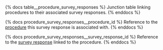 {% docs table__procedure_survey_responses %}
Junction table linking procedures to their associated survey responses.
{% enddocs %}

{% docs procedure_survey_responses__procedure_id %}
Reference to the [procedure](#!/source/source.tamanu.tamanu.procedures) this survey response is associated with.
{% enddocs %}

{% docs procedure_survey_responses__survey_response_id %}
Reference to the [survey response](#!/source/source.tamanu.tamanu.survey_responses) linked to the procedure.
{% enddocs %}
